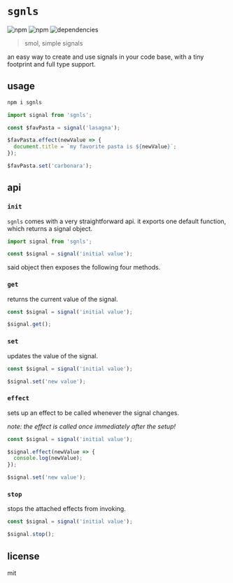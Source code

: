 # `sgnls`

![npm](https://img.shields.io/npm/v/sgnls)
![npm](https://img.shields.io/npm/dw/sgnls)
![dependencies](https://img.shields.io/badge/dependencies-none-blue)

> smol, simple signals

an easy way to create and use signals in your code base, with a tiny footprint and full type support.

## usage

```bash
npm i sgnls
```

```typescript
import signal from 'sgnls';

const $favPasta = signal('lasagna');

$favPasta.effect(newValue => {
  document.title = `my favorite pasta is ${newValue}`;
});

$favPasta.set('carbonara');
```

## api

### `init`

`sgnls` comes with a very straightforward api. it exports one default function, which returns a signal object.

```typescript
import signal from 'sgnls';

const $signal = signal('initial value');
```

said object then exposes the following four methods.

### `get`

returns the current value of the signal.

```typescript
const $signal = signal('initial value');

$signal.get();
```

### `set`

updates the value of the signal.

```typescript
const $signal = signal('initial value');

$signal.set('new value');
```

### `effect`

sets up an effect to be called whenever the signal changes.

_note: the effect is called once immediately after the setup!_

```typescript
const $signal = signal('initial value');

$signal.effect(newValue => {
  console.log(newValue);
});

$signal.set('new value');
```

### `stop`

stops the attached effects from invoking.

```typescript
const $signal = signal('initial value');

$signal.stop();
```

## license

mit
